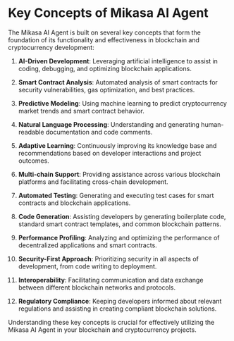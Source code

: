 # Key Concepts of Mikasa AI Agent

The Mikasa AI Agent is built on several key concepts that form the foundation of its functionality and effectiveness in blockchain and cryptocurrency development:

1. **AI-Driven Development**: Leveraging artificial intelligence to assist in coding, debugging, and optimizing blockchain applications.

2. **Smart Contract Analysis**: Automated analysis of smart contracts for security vulnerabilities, gas optimization, and best practices.

3. **Predictive Modeling**: Using machine learning to predict cryptocurrency market trends and smart contract behavior.

4. **Natural Language Processing**: Understanding and generating human-readable documentation and code comments.

5. **Adaptive Learning**: Continuously improving its knowledge base and recommendations based on developer interactions and project outcomes.

6. **Multi-chain Support**: Providing assistance across various blockchain platforms and facilitating cross-chain development.

7. **Automated Testing**: Generating and executing test cases for smart contracts and blockchain applications.

8. **Code Generation**: Assisting developers by generating boilerplate code, standard smart contract templates, and common blockchain patterns.

9. **Performance Profiling**: Analyzing and optimizing the performance of decentralized applications and smart contracts.

10. **Security-First Approach**: Prioritizing security in all aspects of development, from code writing to deployment.

11. **Interoperability**: Facilitating communication and data exchange between different blockchain networks and protocols.

12. **Regulatory Compliance**: Keeping developers informed about relevant regulations and assisting in creating compliant blockchain solutions.

Understanding these key concepts is crucial for effectively utilizing the Mikasa AI Agent in your blockchain and cryptocurrency projects.

